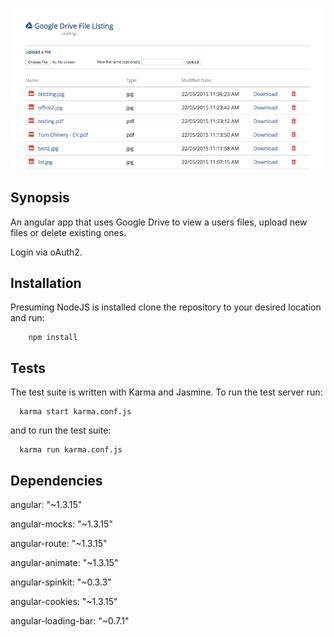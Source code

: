 
![ScreenShot](screenshot.png)

## Synopsis

An angular app that uses Google Drive to view a users files, upload new files or
delete existing ones.

Login via oAuth2.

## Installation

Presuming NodeJS is installed clone the repository to your desired location and run:

```
    npm install
```

## Tests

The test suite is written with Karma and Jasmine. To run the test server run:

```
  karma start karma.conf.js
```

and to run the test suite:

```
  karma run karma.conf.js
```

## Dependencies

angular: "~1.3.15"

angular-mocks: "~1.3.15"

angular-route: "~1.3.15"

angular-animate: "~1.3.15"

angular-spinkit: "~0.3.3"

angular-cookies: "~1.3.15"

angular-loading-bar: "~0.7.1"
